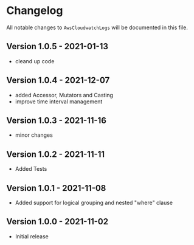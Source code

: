 # Changelog

All notable changes to `AwsCloudwatchLogs` will be documented in this file.

## Version 1.0.5 - 2021-01-13

- cleand up code

## Version 1.0.4 - 2021-12-07

- added Accessor, Mutators and Casting
- improve time interval management

## Version 1.0.3 - 2021-11-16

- minor changes

## Version 1.0.2 - 2021-11-11

- Added Tests

## Version 1.0.1 - 2021-11-08

- Added support for logical grouping and nested "where" clause

## Version 1.0.0 - 2021-11-02

- Initial release
